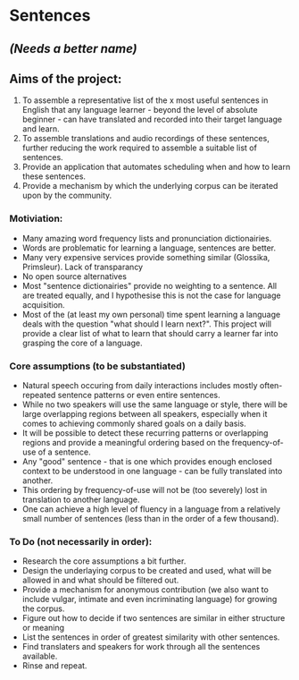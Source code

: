 # Sentences
## *(Needs a better name)*

## Aims of the project:
1. To assemble a representative list of the x most useful sentences in English that any language learner - beyond the level of absolute beginner - can have translated and recorded into their target language and learn.
2. To assemble translations and audio recordings of these sentences, further reducing the work required to assemble a suitable list of sentences.
3. Provide an application that automates scheduling when and how to learn these sentences.
4. Provide a mechanism by which the underlying corpus can be iterated upon by the community.

### Motiviation:
* Many amazing word frequency lists and pronunciation dictionairies.
* Words are problematic for learning a language, sentences are better.
* Many very expensive services provide something similar (Glossika, Primsleur). Lack of transparancy
* No open source alternatives
* Most "sentence dictionairies" provide no weighting to a sentence. All are treated equally, and I hypothesise this is not the case for language acquisition.
* Most of the (at least my own personal) time spent learning a language deals with the question "what should I learn next?". This project will provide a clear list of what to learn that should carry a learner far into grasping the core of a language.

### Core assumptions (to be substantiated)
* Natural speech occuring from daily interactions includes mostly often-repeated sentence patterns or even entire sentences.
* While no two speakers will use the same language or style, there will be large overlapping regions between all speakers, especially when it comes to achieving commonly shared goals on a daily basis.
* It will be possible to detect these recurring patterns or overlapping regions and provide a meaningful ordering based on the frequency-of-use of a sentence.
* Any "good" sentence - that is one which provides enough enclosed context to be understood in one language - can be fully translated into another.
* This ordering by frequency-of-use will not be (too severely) lost in translation to another language.
* One can achieve a high level of fluency in a language from a relatively small number of sentences (less than in the order of a few thousand).

### To Do (not necessarily in order):
* Research the core assumptions a bit further.
* Design the underlaying corpus to be created and used, what will be allowed in and what should be filtered out.
* Provide a mechanism for anonymous contribution (we also want to include vulgar, intimate and even incriminating language) for growing the corpus.
* Figure out how to decide if two sentences are similar in either structure or meaning
* List the sentences in order of greatest similarity with other sentences.
* Find translaters and speakers for work through all the sentences available.
* Rinse and repeat.
